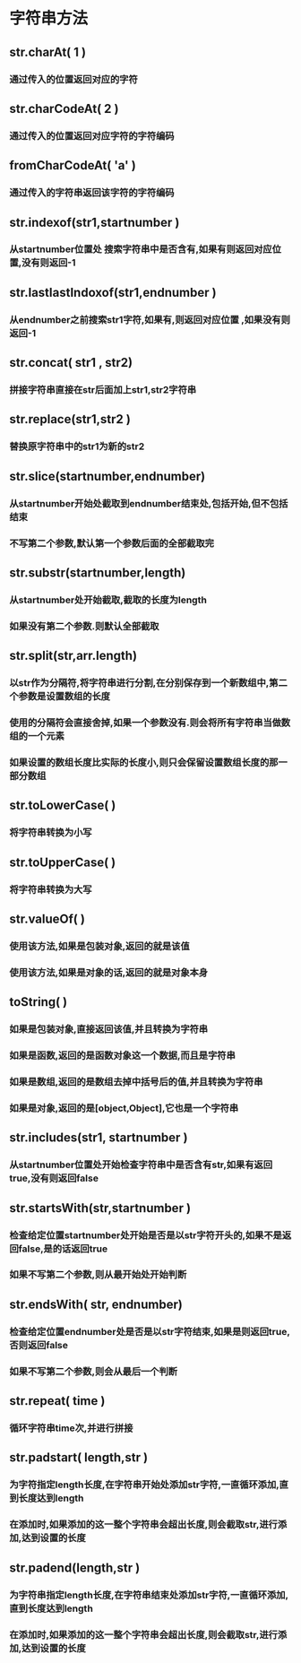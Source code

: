 # 字符串方法

## str.charAt( 1 )

### 通过传入的位置返回对应的字符

## str.charCodeAt( 2 )

### 通过传入的位置返回对应字符的字符编码

## fromCharCodeAt( 'a' )

### 通过传入的字符串返回该字符的字符编码

## str.indexof(str1,startnumber )

### 从startnumber位置处 搜索字符串中是否含有,如果有则返回对应位置,没有则返回-1

## str.lastIastIndoxof(str1,endnumber )

### 从endnumber之前搜索str1字符,如果有,则返回对应位置 ,如果没有则返回-1

## str.concat( str1 , str2)

### 拼接字符串直接在str后面加上str1,str2字符串

## str.replace(str1,str2 )

### 替换原字符串中的str1为新的str2

## str.slice(startnumber,endnumber)

### 从startnumber开始处截取到endnumber结束处,包括开始,但不包括结束

### 不写第二个参数,默认第一个参数后面的全部截取完

## str.substr(startnumber,length)

### 从startnumber处开始截取,截取的长度为length

### 如果没有第二个参数.则默认全部截取

## str.split(str,arr.length)

### 以str作为分隔符,将字符串进行分割,在分别保存到一个新数组中,第二个参数是设置数组的长度

### 使用的分隔符会直接舍掉,如果一个参数没有.则会将所有字符串当做数组的一个元素

### 如果设置的数组长度比实际的长度小,则只会保留设置数组长度的那一部分数组

## str.toLowerCase( )

### 将字符串转换为小写

## str.toUpperCase(  )

### 将字符串转换为大写

## str.valueOf(  )

### 使用该方法,如果是包装对象,返回的就是该值

### 使用该方法,如果是对象的话,返回的就是对象本身

## toString(  )

### 如果是包装对象,直接返回该值,并且转换为字符串

### 如果是函数,返回的是函数对象这一个数据,而且是字符串

### 如果是数组,返回的是数组去掉中括号后的值,并且转换为字符串

### 如果是对象,返回的是[object,Object],它也是一个字符串

## str.includes(str1, startnumber  )

### 从startnumber位置处开始检查字符串中是否含有str,如果有返回true,没有则返回false

## str.startsWith(str,startnumber )

### 检查给定位置startnumber处开始是否是以str字符开头的,如果不是返回false,是的话返回true

### 如果不写第二个参数,则从最开始处开始判断

## str.endsWith( str, endnumber)

### 检查给定位置endnumber处是否是以str字符结束,如果是则返回true,否则返回false

### 如果不写第二个参数,则会从最后一个判断

## str.repeat( time )

### 循环字符串time次,并进行拼接

## str.padstart( length,str )

### 为字符指定length长度,在字符串开始处添加str字符,一直循环添加,直到长度达到length

### 在添加时,如果添加的这一整个字符串会超出长度,则会截取str,进行添加,达到设置的长度

## str.padend(length,str  )

### 为字符串指定length长度,在字符串结束处添加str字符,一直循环添加,直到长度达到length

### 在添加时,如果添加的这一整个字符串会超出长度,则会截取str,进行添加,达到设置的长度

